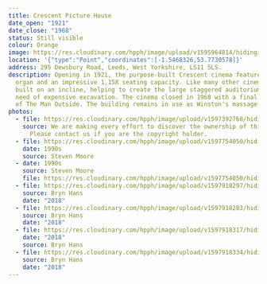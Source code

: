 ```yaml
---
title: Crescent Picture House
date_open: "1921"
date_close: "1968"
status: Still visible
colour: Orange
image: https://res.cloudinary.com/hpph/image/upload/v1595964814/hidinginplainsight/crescentpicturehouse.svg
location: '{"type":"Point","coordinates":[-1.5468326,53.7730578]}'
address: 295 Dewsbury Road, Leeds, West Yorkshire, LS11 5LS.
description: Opening in 1921, the purpose-built Crescent cinema featured a large
  organ and an impressive 1,158 seating capacity. Like many other cinemas, it is
  built on an incline, helping to create the large staggered auditorium without
  need of expensive excavation. The cinema closed in 1968 with a final screening
  of The Man Outside. The building remains in use as Winston's massage parlour.
photos:
  - file: https://res.cloudinary.com/hpph/image/upload/v1597392768/hidinginplainsight/Crescent_Picture_House.jpg
    source: We are making every effort to discover the ownership of this photo.
      Please contact us if you are the copyright holder.
  - file: https://res.cloudinary.com/hpph/image/upload/v1597754050/hidinginplainsight/Crescent18082020.jpg
    date: 1990s
    source: Steven Moore
  - date: 1990s
    source: Steven Moore
    file: https://res.cloudinary.com/hpph/image/upload/v1597754050/hidinginplainsight/Crescent18082020_01.jpg
  - file: https://res.cloudinary.com/hpph/image/upload/v1597918297/hidinginplainsight/Crescent_Picture_House_2018_02.jpg
    source: Bryn Hans
    date: "2018"
  - file: https://res.cloudinary.com/hpph/image/upload/v1597918283/hidinginplainsight/Crescent_Picture_House_2018_01.jpg
    source: Bryn Hans
    date: "2018"
  - file: https://res.cloudinary.com/hpph/image/upload/v1597918317/hidinginplainsight/Crescent_Picture_House_2018_03.jpg
    date: "2018"
    source: Bryn Hans
  - file: https://res.cloudinary.com/hpph/image/upload/v1597918334/hidinginplainsight/Crescent_Picture_House_2018_04.jpg
    source: Bryn Hans
    date: "2018"
---
```

